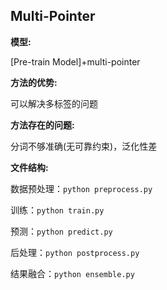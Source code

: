 ## Multi-Pointer

**模型:**

[Pre-train Model]+multi-pointer

**方法的优势:**

可以解决多标签的问题

**方法存在的问题:**

分词不够准确(无可靠约束)，泛化性差

**文件结构:**

数据预处理：`python preprocess.py`

训练：`python train.py`

预测：`python predict.py`

后处理：`python postprocess.py`

结果融合：`python ensemble.py`